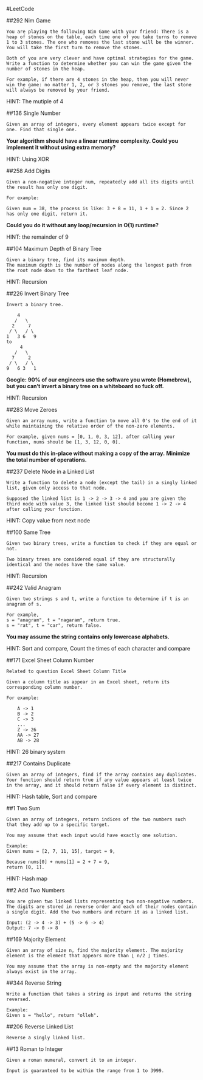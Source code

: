 #LeetCode


##292 Nim Game

	You are playing the following Nim Game with your friend: There is a heap of stones on the table, each time one of you take turns to remove 1 to 3 stones. The one who removes the last stone will be the winner. You will take the first turn to remove the stones.

	Both of you are very clever and have optimal strategies for the game. Write a function to determine whether you can win the game given the number of stones in the heap.

	For example, if there are 4 stones in the heap, then you will never win the game: no matter 1, 2, or 3 stones you remove, the last stone will always be removed by your friend.
	
HINT: The mutiple of 4


##136 Single Number

	Given an array of integers, every element appears twice except for one. Find that single one.

**Your algorithm should have a linear runtime complexity. Could you implement it without using extra memory?**

HINT: Using XOR


##258 Add Digits

	Given a non-negative integer num, repeatedly add all its digits until the result has only one digit.

	For example:
	
	Given num = 38, the process is like: 3 + 8 = 11, 1 + 1 = 2. Since 2 has only one digit, return it.

**Could you do it without any loop/recursion in O(1) runtime?**

HINT: the remainder of 9


##104 Maximum Depth of Binary Tree

	Given a binary tree, find its maximum depth.
	The maximum depth is the number of nodes along the longest path from the root node down to the farthest leaf node.

HINT: Recursion


##226 Invert Binary Tree

	Invert a binary tree.

	    4
	   /   \
	  2     7
	 / \   / \
	1   3 6   9
	to
	     4
	   /   \
	  7     2
	 / \   / \
	9   6 3   1
	
**Google: 90% of our engineers use the software you wrote (Homebrew), but you can’t invert a binary tree on a whiteboard so fuck off.**

HINT: Recursion


##283 Move Zeroes

	Given an array nums, write a function to move all 0's to the end of it while maintaining the relative order of the non-zero elements.

	For example, given nums = [0, 1, 0, 3, 12], after calling your function, nums should be [1, 3, 12, 0, 0].
	
**You must do this in-place without making a copy of the array.**
**Minimize the total number of operations.**


##237 Delete Node in a Linked List

	Write a function to delete a node (except the tail) in a singly linked list, given only access to that node.

	Supposed the linked list is 1 -> 2 -> 3 -> 4 and you are given the third node with value 3, the linked list should become 1 -> 2 -> 4 after calling your function.

HINT: Copy value from next node


##100 Same Tree
	
	Given two binary trees, write a function to check if they are equal or not. 

	Two binary trees are considered equal if they are structurally identical and the nodes have the same value.

HINT: Recursion


##242 Valid Anagram

	Given two strings s and t, write a function to determine if t is an anagram of s.

	For example,
	s = "anagram", t = "nagaram", return true.
	s = "rat", t = "car", return false.
	
**You may assume the string contains only lowercase alphabets.**

HINT: Sort and compare,
      Count the times of each character and compare
      
      
##171 Excel Sheet Column Number

	Related to question Excel Sheet Column Title

	Given a column title as appear in an Excel sheet, return its corresponding column number.

	For example:

	    A -> 1
	    B -> 2
	    C -> 3
	    ...
	    Z -> 26
	    AA -> 27
	    AB -> 28 
	    
HINT: 26 binary system


##217 Contains Duplicate 
	
	Given an array of integers, find if the array contains any duplicates. Your function should return true if any value appears at least twice in the array, and it should return false if every element is distinct.
	
HINT: Hash table,
      Sort and compare
      
      
##1 Two Sum

	Given an array of integers, return indices of the two numbers such that they add up to a specific target.

	You may assume that each input would have exactly one solution.

	Example:
	Given nums = [2, 7, 11, 15], target = 9,

	Because nums[0] + nums[1] = 2 + 7 = 9,
	return [0, 1].

HINT: Hash map


##2 Add Two Numbers 
	
	You are given two linked lists representing two non-negative numbers. The digits are stored in reverse order and each of their nodes contain a single digit. Add the two numbers and return it as a linked list.

	Input: (2 -> 4 -> 3) + (5 -> 6 -> 4)
	Output: 7 -> 0 -> 8
	
##169 Majority Element

	Given an array of size n, find the majority element. The majority element is the element that appears more than ⌊ n/2 ⌋ times.

	You may assume that the array is non-empty and the majority element always exist in the array.


##344 Reverse String

	Write a function that takes a string as input and returns the string reversed.

	Example:
	Given s = "hello", return "olleh". 


##206 Reverse Linked List  

	Reverse a singly linked list.
	
##13  Roman to Integer 
	
	Given a roman numeral, convert it to an integer.

	Input is guaranteed to be within the range from 1 to 3999.

